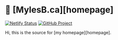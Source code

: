 # 🦖 [MylesB.ca][homepage]

[![Netlify Status](https://api.netlify.com/api/v1/badges/cc609ea6-27a4-4844-86cb-c696bdd7b0f9/deploy-status)](https://app.netlify.com/sites/myles/deploys)
[![GitHub Project](https://img.shields.io/badge/GitHub-Project-brightgreen.svg)](https://github.com/users/myles/projects/4)

Hi, this is the source for [my homepage][homepage].

